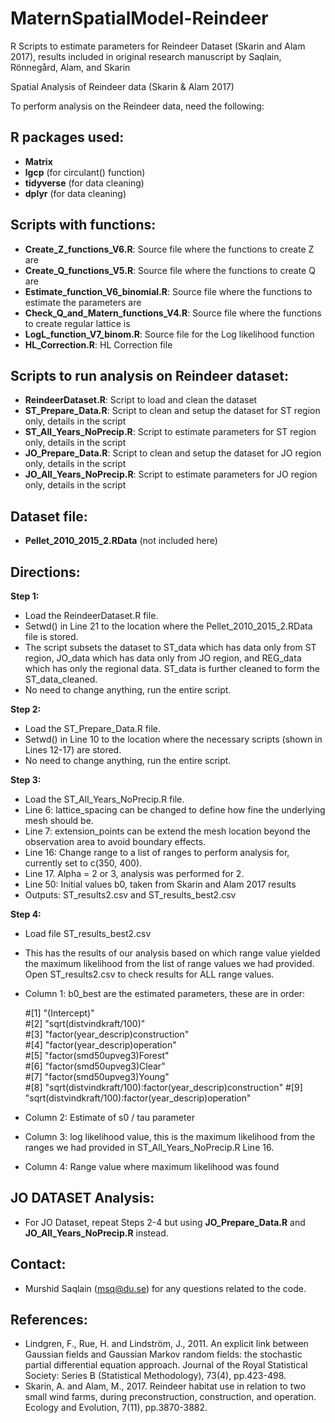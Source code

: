 # MaternSpatialModel-Reindeer
R Scripts to estimate parameters for Reindeer Dataset (Skarin and Alam 2017), results included in original research manuscript by Saqlain, Rönnegård, Alam, and Skarin

Spatial Analysis of Reindeer data (Skarin & Alam 2017)

To perform analysis on the Reindeer data, need the following:

## R packages used:
- **Matrix**
- **lgcp** (for circulant() function)
- **tidyverse** (for data cleaning)
- **dplyr** (for data cleaning)

## Scripts with functions:

- **Create_Z_functions_V6.R**: Source file where the functions to create Z are
- **Create_Q_functions_V5.R**: Source file where the functions to create Q are
- **Estimate_function_V6_binomial.R**: Source file where the functions to estimate the parameters are
- **Check_Q_and_Matern_functions_V4.R**: Source file where the functions to create regular lattice is
- **LogL_function_V7_binom.R**: Source file for the Log likelihood function
- **HL_Correction.R**: HL Correction file

## Scripts to run analysis on Reindeer dataset:
- **ReindeerDataset.R**: Script to load and clean the dataset
- **ST_Prepare_Data.R**: Script to clean and setup the dataset for ST region only, details in the script
- **ST_All_Years_NoPrecip.R**: Script to estimate parameters for ST region only, details in the script
- **JO_Prepare_Data.R**: Script to clean and setup the dataset for JO region only, details in the script
- **JO_All_Years_NoPrecip.R**: Script to estimate parameters for JO region only, details in the script

## Dataset file:
- **Pellet_2010_2015_2.RData** (not included here)

## Directions:
**Step 1:**
- Load the ReindeerDataset.R file. 
- Setwd() in Line 21 to the location where the Pellet_2010_2015_2.RData file is stored. 
- The script subsets the dataset to ST_data which has data only from ST region, JO_data which has data only from JO region, and REG_data which has only the regional data. ST_data is further cleaned to form the ST_data_cleaned.
- No need to change anything, run the entire script.

**Step 2:**
- Load the ST_Prepare_Data.R file. 
- Setwd() in Line 10 to the location where the necessary scripts (shown in Lines 12-17) are stored.
- No need to change anything, run the entire script.

**Step 3:**
- Load the ST_All_Years_NoPrecip.R file.
- Line 6: lattice_spacing can be changed to define how fine the underlying mesh should be.
- Line 7: extension_points can be extend the mesh location beyond the observation area to avoid boundary effects.
- Line 16: Change range to a list of ranges to perform analysis for, currently set to c(350, 400). 
- Line 17. Alpha = 2 or 3, analysis was performed for 2.
- Line 50: Initial values b0, taken from Skarin and Alam 2017 results
- Outputs: ST_results2.csv and ST_results_best2.csv

**Step 4:**
- Load file ST_results_best2.csv
- This has the results of our analysis based on which range value yielded the maximum likelihood from the list of range values we had provided. Open ST_results2.csv to check results for ALL range values.
- Column 1: b0_best are the estimated parameters, these are in order:
  
  #[1] "(Intercept)"                                                                    
  #[2] "sqrt(distvindkraft/100)"                                          
  #[3] "factor(year_descrip)construction"                         
  #[4] "factor(year_descrip)operation"                          
  #[5] "factor(smd50upveg3)Forest"                             
  #[6] "factor(smd50upveg3)Clear"                              
  #[7] "factor(smd50upveg3)Young"                                                   
  #[8] "sqrt(distvindkraft/100):factor(year_descrip)construction" 
  #[9] "sqrt(distvindkraft/100):factor(year_descrip)operation"     
- Column 2: Estimate of s0 / tau parameter
- Column 3: log likelihood value, this is the maximum likelihood from the ranges we had provided in ST_All_Years_NoPrecip.R Line 16.
- Column 4: Range value where maximum likelihood was found

## JO DATASET Analysis:
- For JO Dataset, repeat Steps 2-4 but using **JO_Prepare_Data.R** and **JO_All_Years_NoPrecip.R** instead.

## Contact: 
- Murshid Saqlain (msq@du.se) for any questions related to the code.

## References:
- Lindgren, F., Rue, H. and Lindström, J., 2011. An explicit link between Gaussian fields and Gaussian Markov random fields: the stochastic partial differential equation approach. Journal of the Royal Statistical Society: Series B (Statistical Methodology), 73(4), pp.423-498.
- Skarin, A. and Alam, M., 2017. Reindeer habitat use in relation to two small wind farms, during preconstruction, construction, and operation. Ecology and Evolution, 7(11), pp.3870-3882.
